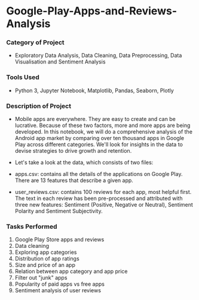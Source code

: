 # Google-Play-Apps-and-Reviews-Analysis
  
### Category of Project
- Exploratory Data Analysis, Data Cleaning, Data Preprocessing, Data Visualisation and Sentiment Analysis

### Tools Used
- Python 3, Jupyter Notebook, Matplotlib, Pandas, Seaborn, Plotly

### Description of Project
- Mobile apps are everywhere. They are easy to create and can be lucrative. Because of these two factors, more and more apps are being developed. In this notebook, we will do a comprehensive analysis of the Android app market by comparing over ten thousand apps in Google Play across different categories. We'll look for insights in the data to devise strategies to drive growth and retention.

- Let's take a look at the data, which consists of two files:
- apps.csv: contains all the details of the applications on Google Play. There are 13 features that describe a given app.
- user_reviews.csv: contains 100 reviews for each app, most helpful first. The text in each review has been pre-processed and attributed with three new features: Sentiment (Positive, Negative or Neutral), Sentiment Polarity and Sentiment Subjectivity.
### Tasks Performed
1. Google Play Store apps and reviews
2. Data cleaning
3. Exploring app categories
4. Distribution of app ratings
5. Size and price of an app
6. Relation between app category and app price
7. Filter out "junk" apps
8. Popularity of paid apps vs free apps
9. Sentiment analysis of user reviews
